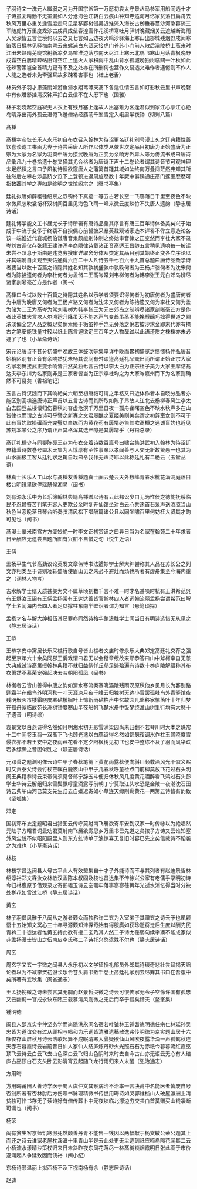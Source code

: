 <!-- { "loadSidebar": true } -->
子羽诗文一洗元人纎弱之习为开国宗派第一万厯初袁太守景从马参军用船同选十才子诗虽复精勤不无罣漏如人分沧海色江转白云痕山钟知寺逺海月忆家贫落日扁舟去秋风万里心重关逢雪度走马见星移郢树侵吴近淮流入海长古栁垂春蔓沙河急暮流三军随虎竹万里度龙沙古戍兵成垒春湟雪作花溪桥寒吐月驿树晚藏烟关云遮越断海雨入吴深皆五言佳境何以去之又七言如云边夜犬鸣沙驿海上寒山出郡城残烟野戍闻寒笛落日枫林见驿梅南粤云来螺浦白东瓯天接虎门苍苏小门前人散后灞陵桥上燕来时江田未熟晴芜晓馆树新凉夕鸟喧淮边落朩南天尽江上寒云北鴈飞寒山月落青枫晚野戍霜空白鴈晴疎砧旧馆空江上逺火人家积雨中乱山背水孤城晚独树临闗一叶秋如此苍辣警策岂全首精力更有不及之处亦在所删何也葢作文易选文难作者遇倦则不作人人能之选者未免牵强耳故多疎畧害事也（槎上老舌）

林员外子羽才思藻丽如游鱼潜水翔鸢薄天髙下各适性情五言如灯影秋云里书声晚磬中有似塔影挂清汉钟声扣白云信不在大厯下也（国雅）

林子羽晓起空庭寂无人衣上有残月塞上逢故人出塞难为客逢君似到家江心亭江心絶岛晴浮出雨外孤云湿倦飞送僧衲经鴈荡千峯雪定入峨眉半夜钟（彻剩八篇）

髙棅

髙棅字彦恢长乐人永乐初自布衣召入翰林为待诏更名廷礼别号漫士乆之迁典籍性善饮喜谈谑工书画尤専于诗尝采唐人所作以体类从依世次定品目初唐为正始盛唐为正宗为大家为名家为羽翼中唐为接武晚唐为正变为余响方外异人等为傍流书成曰唐诗品彚凡九十巻拾遗十巻又择其尤合格者为唐诗正声十二巻论者谓其诗音节可观神理未足然棅之言曰予夙躭诗恒欲窥唐人之藩篱首踵其域如坠终南万叠间茫然弗知其所往然后左攀右涉晨跻夕览下上登顿进退周旋厯数十年厥中僻蹊通庄髙门邃室厯厯可指数葢其学之専如是终明之世馆阁宗之（曝书亭集）

廷礼拟唐如薛稷锺绍京之双钩终下真迹一等五古若长空一飞鴈落日千里至夜色不映水微风忽吹裳衔杯双树间百里见海色飞雨一峰来微云度疎竹不失唐人遗韵（静志居诗话）

廷礼博学能文工书昼尤长于诗所辑有唐诗品彚其序言有唐三百年诗体备美矣兴于始成于中流于变侈于终窃不自揆偶心前哲摭采羣英载观诸家选本详畧不侔立意造论各该一端惟近代襄城杨伯谦唐音集颇能别体制之终始审音律之正变然而李杜大家不录岑刘古调仅存张籍王建许浑李商隠律诗载诸正音髙适王昌龄五言稍见遗响毎一披读未尝不叹息于斯由是逺览穷搜审详取舍分体从类定其品目别其始终正变各立序论以弁其端爰自贞观至天佑通得六百二十人凡诗五千七百六十九首总题曰唐诗品彚学诗者要当以数十百篇之诗隠其姓名知其孰初盛孰中孰晚何者为王杨卢骆何者为沈宋何者为陈拾遗何者为李杜何者为孟储二王髙岑常刘韦栁何者为韩李张王元白郊岛辨尽诸家剖晰毫芒方是作者（闽书）

髙棅曰今试以数十百篇之诗隠其姓名以示学者须要识得何者为初唐何者为盛唐何者为中唐为晚唐又何者为王杨卢骆又何者为沈宋又何者为陈拾遗又何为李杜又何为孟为储为二王为髙岑为常刘韦栁为韩李张王为元白郊岛之制辨尽诸家剖晰毫芒方是作者此英雄大言欺人尔鸿运升降虽天不能齐声气变趋虽圣不能挽醇醨巧拙得世道之闗浓淡偏全定人品之概足矣倘索瘢于垢虽神手岂无旁落之倪若披沙求金即末代亦有掩古之笔安能铢量寸较以纸上陈言遽欲定三百年之人物哉试以此语还质之棅棅亦未必遽了了也（小草斋诗话）

宋元论唐诗不甚分初盛中晚故三体鼓吹等集率详中晚而畧初盛览之愦愦杨仲弘唐音始稍区别有正音有余响然犹未畅其说间有舛谬迨髙廷礼品彚出而所谓正始正宗大家名家羽翼接武正变余响皆井然矣独七言古诗以李太白为正宗杜子美为大家王摩诘髙达夫李东川为名家则非是三家者皆当为正宗李杜均之为大家岑嘉州而下为名家则确然不可易矣（香祖笔记）

五言古诗汉魏而下其响絶矣六朝至初唐祇可谓之半格又曰近体作者本自晓分品者亦能区别髙棅选唐诗正声首以五言古诗而其所取如陈子昻故人江北去杨柳春风生李太白去国登兹楼懐归伤暮秋刘眘虚沧溟千万里日夜一孤舟崔曙空色不映水秋声多在山皆律也而谓之古诗可乎譬之新寡之文君屡醮之夏姬美则美矣谓之初笄室女则不可于此有盲妁取损礶而充完璧以白练而为黄花茍有孱壻必售其欺髙棅之选诚盲妁也近见苏刻本某公之序乃谓正声其格浑其选严噫是其孱壻乎（丹铅总录）

髙廷礼棅少与同郡陈亮王恭为布衣交着诗数百篇号曰啸台集洪武初入翰林为待诏迁典籍着诗数巻号曰木天集为人惇厚有至性事亲以孝闻善与人交无新故贤愚一也其为山水画极工客从廷礼求之辄自戏曰令我作无声诗耶以此称廷礼有二絶云（玉堂丛语）

林真士长乐人工山水与髙棅友善棅题真士画云楚云天外数峰青春水桃花满洞庭落日楼台明镜里欲停瑶瑟候湘灵（闽书）

刘有源永乐中为长乐簿翰林典籍髙棅赠以诗有云此邦讼少自无为惟侯之徳能抚绥临民不忍鞭笞苦判笔无容人吏欺公余时复开仙馆坐对白云心共逺首石泉声送酒凉当山秋色当窓晚落日琴台听奏弦清风松下唱酬篇诸公且以同坐啸百里何妨枉大贤其才韵可见也（闽书）

髙漫士摹米南宫方方壶妙絶一时李文正初赏识之曰异日当为名家在翰苑二十年求者日至酬应无遗尝自题所图有兴酣不自惜之句（悦生近语）

王偁

孟扬平生气节髙劲议论英发文章伟博书法遒妙学士解大绅尝称其人品在苏长公之列文亦相类至于诗则凌轹盛唐使眉山见之未必不避灶而炀也所著有虚舟集至今海内重之（词林人物考）

吉水解学士缙天质甚美为文不属草顷刻数千言不难一时才名甚噪时杭有王洪希范呉有王燧汝玉闽有王偁孟扬常有王达达善皆官翰林四人者词翰流丽孟扬尝谓希范曰解学士名闻海内吾四人者足以撑柱东南半壁识者谓为知言（悬笥琐探）

孟扬才名与解大绅相伍其获罪亦同然诗格华整逺胜学士闻当日有明诗选惜无从见之（静志居诗话）

王恭

王恭字安中寓居长乐采樵行歌自号皆山樵者文庙时修永乐大典郑定髙廷礼交荐之强起至京年六十余矣同郡王偁戏谓曰君无以会稽章绶故来耶恭答曰山中斧柯幸自无恙大典成试诗髙第授翰林典籍不就归益徜徉丘壑足迹殆遍有诗数十巻庐陵解缙称其布衣萧然不慕荣宠强起决去若朝阳孤凤（闽书）

林衡者云皆山善得中唐之韵如渭水寒流秦塞晚灞陵残雨汉原秋他乡见月长为客别路逢霜半在船鸟外明河秋一叶天涯凉月夜千峰云归独树天边小雪罢孤峰鸟外青驿馆夜残明堠火市楼霜晓度寒砧椶榈叶上惊新雨砧杵声中忆故园几处移家惊落叶十年归梦在孤舟家临故苑长洲树钟度寒山半夜船帆飞楚水舟中饭梦绕淮山树里行均有大厯十子遗音（明诗综）

袁景文以白燕诗得名然如月明湘水初无影雪满梁园尚未归翻不若琴川时大本之珠帘十二中间卷玉翦一双髙下飞也顾光逺以白鴈诗得名然如锦瑟夜调氷作柱玉闗晓度雪侵衣亦不若王安中之夜雨芦花看不定夕阳枫树见初飞也安中整练不及子羽而风华跌宕多缥缈之音固似胜之（静志居诗话）

元邓善之题渊明像云诗中甲子春秋笔篱下黄花雨露秋便向斜川频载酒风光不似义熙时又贡泰父诗云竹杖芒鞵白鹿裘山中甲子几春秋呼童检点门前柳莫放飞花过石头明闽王典籍恭诗云束帯何须见督邮宁辞五斗便归休秋风几度黄花酒醉看飞鸿过石头彭学士华诗云解组归来雪鬓飘呼童滴露写前朝丁宁莫取江头水恐是金陵一夜潮沈石田诗云典午山河已莫支先生归去自嫌迟寄奴小草连天绿刚剩黄花一两篱五诗皆有韵致（坚瓠集）

邓定

国初邓布衣定题昭君出猎图云传呼莫射南飞鴈欲寄平安到汉家一时传咏以为絶唱然元陆子方昭君词云劝君莫射南飞鴈欲寄思乡万里书巳先道之矣按子方诗又云谁知塞外风尘貌不似昭阳殿里人则东方虬诗单于浪惊喜无复旧时容已先之矣信哉诗不蹈袭之为难也（小草斋诗话）

林枝

林枝字昌达闽县人号古平山人有效颦集自十才子外能诗而不与其列者有赵迪景哲林绍淳裕郑文霖汝众林敏汉孟陈本叔固及枝也昌达集不传徐兴公家有老儒手录明初诗今归林鹿原予借观录之寄彭韫玉诗云空斋牢落事寥寥荏苒年光逝水消忆得当时分袂处栁花如雪过江桥（静志居诗话）

黄玄

林子羽倡风雅于八闽从之游者颇众而独矜许二玄为入室弟子其赠玄之诗云予也夙颖悟十五始知文冥心三十年寻源颇知津探奇始有得服膺如获珍逝将觉后生庶以酬先民青衿二十徒达者惟黄玄持此欲有授二玄乃其人然二子诗太荏弱句续字凑不能成家似非孟扬漫士皆山之伍南皮李氏称二子诗托兴悠逺殊不尔也（静志居诗话）

周玄

周玄字又玄一字微之闽县人永乐初以文学征授礼部员外郎其诗瓌奇悲壮尝赋掲天謡论者以为不减李贺初游长乐令苍头肩书数千巻止髙廷礼家别去尽弃其书曰在吾腹中矣所著有宜秋集（闽省通志）

王孟扬挽微之诗未尝言其无嗣而赵景哲哭微之诗云可恨传家无令子空怜许国有孤忠又云幽蓟一官成永诀东瓯三载慕清风则微之无后而卒于官矣惜夫（鳌峯集）

锺明徳

闽县人邵京实字仲坚务学而尚隠洪永间名宿若叶钺林玉锺耆徳明徳任宗仁林延孙吴忠皆为道谊交有过从即相与唱和为乐词皆清雅遗稿散逸弗传明徳为京实题山居十六咏仅存山屏秋月诗云浩歌起舞不成眠清寒入骨疑欲仙山风吹夜露华滴一声孤鹤秋连天赤石暮霞诗云岩前昔日仙人家仙人结庐炼丹砂火光照石石为赤祇今暮暮流红霞巫顶飞云诗云白云飞去山色深白云飞归山色阴时来时去自今古山亦无语云无心有人结庐古巫顶白石支头卧云影清宵云起随飞龙行雨归来人未醒（弘治通志）

方用晦

方用晦莆田人善诗学医于蜀人虞仲文其察病治不治率一言决莆中名能医者皆废自号杏翁所著有杏林肘后方伤寒书脉理精微书传世用晦诗如哭郭维桢山人破屋瀛洲上清贫独可怜书存无子读诗好有僧传葬卜中元夜坟临北漈边穷交共白首莫赠买山钱凄断可诵也（闽书）

杨荣

闽有贫生客京师饥寒濒死然颇善丹青不能售一钱因以两幅献于杨文敏公荣公题其上而还之诗云谁家老屋枕溪濆十里青山半是云此处更无尘迹到祇应啼鸟隔花闻其二云小桥流水漾晴沙策杖归来日未斜昨夜东风花落尽一林髙树锁烟霞明日张此画于市价遂涌起人争延致因而饶裕（闽小纪）

东杨诗颇温丽上拟西杨不及下视南杨有余（静志居诗话）

赵迪

